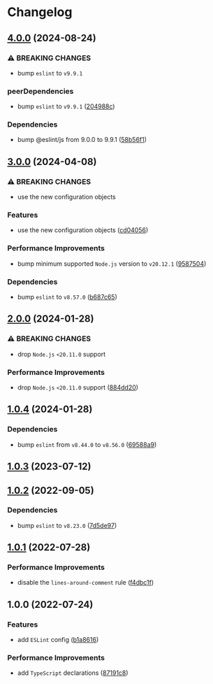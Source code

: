 # Changelog

## [4.0.0](https://github.com/binden-js/eslint-config/compare/v3.0.0...v4.0.0) (2024-08-24)

### ⚠ BREAKING CHANGES

- bump `eslint` to `v9.9.1`

### peerDependencies

- bump `eslint` to `v9.9.1` ([204988c](https://github.com/binden-js/eslint-config/commit/204988c7ce5e2ff0bb487cd7e46c4c66c4900e5b))

### Dependencies

- bump @eslint/js from 9.0.0 to 9.9.1 ([58b56f1](https://github.com/binden-js/eslint-config/commit/58b56f19df9aaed4a175cf8c8eb485b8d1d5fb18))

## [3.0.0](https://github.com/binden-js/eslint-config/compare/v2.0.0...v3.0.0) (2024-04-08)

### ⚠ BREAKING CHANGES

- use the new configuration objects

### Features

- use the new configuration objects ([cd04056](https://github.com/binden-js/eslint-config/commit/cd04056b8fd3dce83a42eaf7e7e6a8708d099d2b))

### Performance Improvements

- bump minimum supported `Node.js` version to `v20.12.1` ([9587504](https://github.com/binden-js/eslint-config/commit/9587504129560b329f8328a8d9769cab31bb061a))

### Dependencies

- bump `eslint` to `v8.57.0` ([b687c65](https://github.com/binden-js/eslint-config/commit/b687c65b25e4150a49977f014b141bef8f4fca41))

## [2.0.0](https://github.com/binden-js/eslint-config/compare/v1.0.4...v2.0.0) (2024-01-28)

### ⚠ BREAKING CHANGES

- drop `Node.js` `<20.11.0` support

### Performance Improvements

- drop `Node.js` `<20.11.0` support ([884dd20](https://github.com/binden-js/eslint-config/commit/884dd20c5cbc4f36d82f09690b173dd56b9e826a))

## [1.0.4](https://github.com/binden-js/eslint-config/compare/v1.0.3...v1.0.4) (2024-01-28)

### Dependencies

- bump `eslint` from `v8.44.0` to `v8.56.0` ([69588a9](https://github.com/binden-js/eslint-config/commit/69588a99848a4e652f664fd64b5f9710817e28c3))

## [1.0.3](https://github.com/binden-js/eslint-config/compare/v1.0.2...v1.0.3) (2023-07-12)

## [1.0.2](https://github.com/binden-js/eslint-config/compare/v1.0.1...v1.0.2) (2022-09-05)

### Dependencies

- bump `eslint` to `v8.23.0` ([7d5de97](https://github.com/binden-js/eslint-config/commit/7d5de975877b975d3b9879c674f8015fce03d5c0))

## [1.0.1](https://github.com/binden-js/eslint-config/compare/v1.0.0...v1.0.1) (2022-07-28)

### Performance Improvements

- disable the `lines-around-comment` rule ([f4dbc1f](https://github.com/binden-js/eslint-config/commit/f4dbc1f5b021c30c0eea7f7b8818f1399d698610))

## 1.0.0 (2022-07-24)

### Features

- add `ESLint` config ([b1a8616](https://github.com/binden-js/eslint-config/commit/b1a8616a8d27e2513f0576bfb80789dab10a258f))

### Performance Improvements

- add `TypeScript` declarations ([87191c8](https://github.com/binden-js/eslint-config/commit/87191c80d4b1bb8e2a542c2aa23802ac99a9c382))
